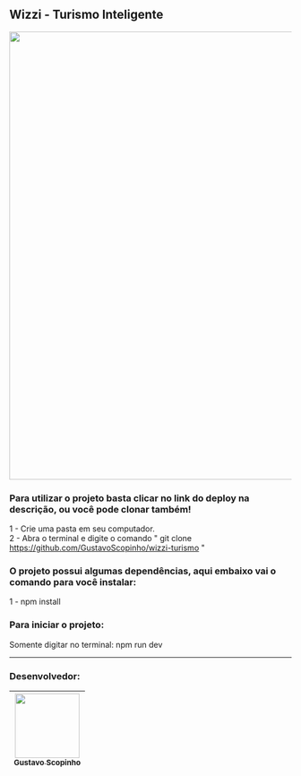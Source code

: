 ## Wizzi - Turismo Inteligente

<img align="center" width="800px" src="https://i.imgur.com/pF4bCJD.png" >

### Para utilizar o projeto basta clicar no link do deploy na descrição, ou você pode clonar também!
1 - Crie uma pasta em seu computador. <br>
2 - Abra o terminal e digite o comando " git clone https://github.com/GustavoScopinho/wizzi-turismo "

### O projeto possui algumas dependências, aqui embaixo vai o comando para você instalar:

1 - npm install <br>


### Para iniciar o projeto:
Somente digitar no terminal: npm run dev

<hr>

 ### Desenvolvedor: 

[<img src="https://avatars.githubusercontent.com/u/102439841?v=4" width=115 > <br> <sub> Gustavo Scopinho </sub>](https://github.com/GustavoScopinho)  |   
| :---: | 
